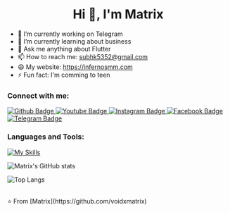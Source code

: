  <h1 align="center">Hi 👋, I'm Matrix</h1>

- 🔭 I’m currently working on Telegram
- 🌱 I’m currently learning about business
- 💬 Ask me anything about Flutter 
- 📫 How to reach me: subhk5352@gmail.com
- 😄 My website: https://infernosmm.com
- ⚡ Fun fact: I'm comming to teen
  
### Connect with me:
<div id="badges">
  <a href="https://github.com/voidxmatrix">
    <img src="https://img.shields.io/badge/Github-white?style=for-the-badge&logo=Github&logoColor=black" alt="Github Badge"/>
  </a>
  <a href="https://www.youtube.com/channel/UCxxS2VSO2Wdy-O7uOCy4I9A">
    <img src="https://img.shields.io/badge/YouTube-red?style=for-the-badge&logo=youtube&logoColor=white" alt="Youtube Badge"/>
  </a>
   <a href="https://www.instagram.com/iblamematrix">
    <img src="https://img.shields.io/badge/Instagram-purple?style=for-the-badge&logo=instagram&logoColor=white" alt="Instagram Badge"/>
  </a>
   <a href="https://fb.com/voidxmatrix">
    <img src="https://img.shields.io/badge/Facebook-blue?style=for-the-badge&logo=facebook&logoColor=white" alt="Facebook Badge"/>
  </a>
   <a href="https://t.me/voidxmatrix">
    <img src="https://img.shields.io/badge/Telegram-blue?style=for-the-badge&logo=Telegram&logoColor=white" alt="Telegram Badge"/>
  </a>
</div>

### Languages and Tools:
[![My Skills](https://skillicons.dev/icons?i=flutter,dart,firebase,github,git,postman,figma,xd&perline=5)](https://skillicons.dev)

![Matrix's GitHub stats](https://github-readme-stats.vercel.app/api?username=voidxmatrix&show_icons=true&theme=dark)

![Top Langs](https://github-readme-stats.vercel.app/api/top-langs/?username=voidxmatrix&theme=dark)


<br>
⭐️ From [Matrix](https://github.com/voidxmatrix)
